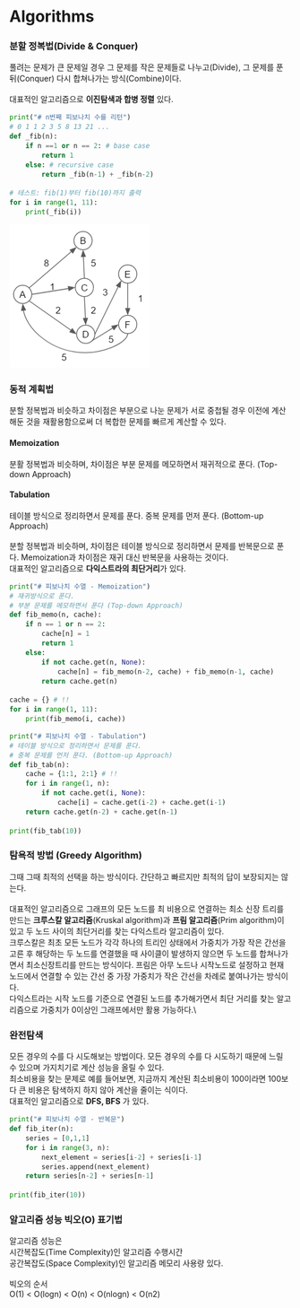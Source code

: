 # Algorithms

### 분할 정복법(Divide & Conquer)

풀려는 문제가 큰 문제일 경우 그 문제를 작은 문제들로 나누고(Divide), 그 문제를 푼 뒤(Conquer) 다시 합쳐나가는 방식(Combine)이다.\
\
대표적인 알고리즘으로 **이진탐색과 합병 정렬** 있다.

```python
print("# n번째 피보나치 수를 리턴")
# 0 1 1 2 3 5 8 13 21 ...
def _fib(n):   
    if n ==1 or n == 2: # base case
        return 1
    else: # recursive case
        return _fib(n-1) + _fib(n-2)

# 테스트: fib(1)부터 fib(10)까지 출력
for i in range(1, 11):
    print(_fib(i))

```

![](../.gitbook/assets/dijkstra.png)

### 동적 계획법

분할 정복법과 비슷하고 차이점은 부분으로 나눈 문제가 서로 중첩될 경우 이전에 계산해둔 것을 재활용함으로써 더 복합한 문제를 빠르게 계산할 수 있다.

#### Memoization

분활 정복법과 비슷하며, 차이점은 부분 문제를 메모하면서 재귀적으로 푼다.  (Top-down Approach)

#### Tabulation

테이블 방식으로 정리하면서 문제를 푼다. 중복 문제를 먼저 푼다. (Bottom-up Approach)\
\
분할 정복법과 비슷하며, 차이점은 테이블 방식으로 정리하면서 문제를 반복문으로 푼다. Memoization과 차이점은 재귀 대신 반복문을 사용하는 것이다.\
대표적인 알고리즘으로 **다익스트라의 최단거리**가 있다.

```python
print("# 피보나치 수열 - Memoization")
# 재귀방식으로 푼다.
# 부분 문제를 메모하면서 푼다 (Top-down Approach)
def fib_memo(n, cache):
    if n == 1 or n == 2:
        cache[n] = 1
        return 1
    else:
        if not cache.get(n, None):
            cache[n] = fib_memo(n-2, cache) + fib_memo(n-1, cache)
        return cache.get(n)

cache = {} # !!
for i in range(1, 11):
    print(fib_memo(i, cache))
```

```python
print("# 피보나치 수열 - Tabulation")
# 테이블 방식으로 정리하면서 문제를 푼다.
# 중복 문제를 먼저 푼다. (Bottom-up Approach)
def fib_tab(n):
    cache = {1:1, 2:1} # !!
    for i in range(1, n):
        if not cache.get(i, None):
            cache[i] = cache.get(i-2) + cache.get(i-1)
    return cache.get(n-2) + cache.get(n-1)

print(fib_tab(10))
```

### 탐욕적 방법 (Greedy Algorithm)

그때 그때 최적의 선택을 하는 방식이다. 간단하고 빠르지만 최적의 답이 보장되지는 않는다.\
\
대표적인 알고리즘으로 그래프의 모든 노드를 최 비용으로 연결하는 최소 신장 트리를 만드는 **크루스칼 알고리즘**(Kruskal algorithm)과 **프림 알고리즘**(Prim algorithm)이 있고 두 노드 사이의 최단거리를 찾는 다익스트라 알고리즘이 있다.\
크루스칼은 최초 모든 노드가 각각 하나의 트리인 상태에서 가중치가 가장 작은 간선을 고른 후 해당하는 두 노드를 연결했을 때 사이클이 발생하지 않으면 두 노드를 합쳐나가면서 최소신장트리를 만드는 방식이다. 프림은 아무 노드나 시작노드로 설정하고  현재 노드에서 연결할 수 있는 간선 중 가장 가중치가 작은 간선을 차례로 붙여나가는 방식이다.\
다익스트라는 시작 노드를 기준으로 연결된 노드를 추가해가면서 최단 거리를 찾는 알고리즘으로 가중치가 0이상인 그래프에서만 활용 가능하다.\


### 완전탐색

모든 경우의 수를 다 시도해보는 방법이다. 모든 경우의 수를 다 시도하기 때문에 느릴 수 있으며 가지치기로 계산 성능을 올릴 수 있다.\
최소비용을 찾는 문제로 예를 들어보면, 지금까지 계산된 최소비용이 100이라면 100보다 큰 비용은 탐색하지 하지 않아 계산을 줄이는 식이다.\
대표적인 알고리즘으로 **DFS, BFS** 가 있다.

```python
print("# 피보나치 수열 - 반복문")
def fib_iter(n):
    series = [0,1,1]
    for i in range(3, n):
        next_element = series[i-2] + series[i-1]
        series.append(next_element)
    return series[n-2] + series[n-1]

print(fib_iter(10))
```

### 알고리즘 성능 빅오(O) 표기법

알고리즘 성능은 \
시간복잡도(Time Complexity)인 알고리즘 수행시간\
공간복잡도(Space Complexity)인 알고리즘 메모리 사용량 있다.\
\
빅오의 순서\
O(1) < O(logn) < O(n) < O(nlogn) < O(n2)

